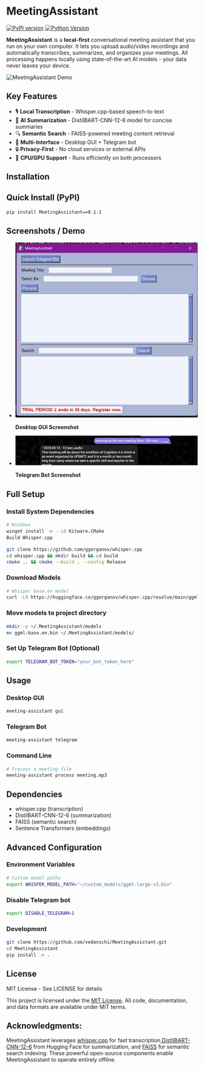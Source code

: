 # MeetingAssistant

[![PyPI version](https://img.shields.io/pypi/v/MeetingAssistant.svg)](https://pypi.org/project/MeetingAssistant/)
[![Python Version](https://img.shields.io/pypi/pyversions/MeetingAssistant)](https://pypi.org/project/MeetingAssistant/)

**MeetingAssistant** is a **local-first** conversational meeting assistant that you run on your own computer. It lets you upload audio/video recordings and automatically transcribes, summarizes, and organizes your meetings. All processing happens locally using state-of-the-art AI models - your data never leaves your device.

![MeetingAssistant Demo](images/demo.gif)

## Key Features

- 🎙️ **Local Transcription** - Whisper.cpp-based speech-to-text
- 📝 **AI Summarization** - DistilBART-CNN-12-6 model for concise summaries
- 🔍 **Semantic Search** - FAISS-powered meeting content retrieval
- 🤖 **Multi-Interface** - Desktop GUI + Telegram bot
- 🔒 **Privacy-First** - No cloud services or external APIs
- 🚀 **CPU/GPU Support** - Runs efficiently on both processors

## Installation

## Quick Install (PyPI)
```bash
pip install MeetingAssistant==0.1.1
```

## Screenshots / Demo

<p align="center">

* ![MeetingAssistant Desktop GUI screenshot](https://github.com/vedanschi/MeetingAssistant/blob/master/img/launchbot.jpeg)

  **Desktop GUI Screenshot**

  
* ![MeetingAssistant Telegram bot screenshot](https://github.com/vedanschi/MeetingAssistant/blob/master/img/telegrambot.jpeg)

  **Telegram Bot Screenshot**
</p>  

## Full Setup
### Install System Dependencies

```bash
# Windows
winget install -e --id Kitware.CMake
Build Whisper.cpp
```

```bash
git clone https://github.com/ggerganov/whisper.cpp
cd whisper.cpp && mkdir build && cd build
cmake .. && cmake --build . --config Release
```

### Download Models

```bash
# Whisper base.en model
curl -LO https://huggingface.co/ggerganov/whisper.cpp/resolve/main/ggml-base.en.bin
```

### Move models to project directory
```bash
mkdir -p ~/.MeetingAssistant/models
mv ggml-base.en.bin ~/.MeetingAssistant/models/
```

### Set Up Telegram Bot (Optional)

```bash
export TELEGRAM_BOT_TOKEN="your_bot_token_here"
```

## Usage
### Desktop GUI
```bash
meeting-assistant gui
```

### Telegram Bot
```bash
meeting-assistant telegram
```


### Command Line
```bash
# Process a meeting file
meeting-assistant process meeting.mp3
```

## Dependencies
- whisper.cpp (transcription)
- DistilBART-CNN-12-6 (summarization)
- FAISS (semantic search)
- Sentence Transformers (embeddings)

## Advanced Configuration

### Environment Variables
```bash
# Custom model paths
export WHISPER_MODEL_PATH="~/custom_models/ggml-large-v3.bin"
```

### Disable Telegram bot
```bash
export DISABLE_TELEGRAM=1
```

### Development
```bash
git clone https://github.com/vedanschi/MeetingAssistant.git
cd MeetingAssistant
pip install -e .
```

## License
MIT License - See LICENSE for details

This project is licensed under the [MIT License](LICENSE). All code, documentation, and data formats are available under MIT terms.

## Acknowledgments:
MeetingAssistant leverages [whisper.cpp](https://github.com/ggerganov/whisper.cpp) for fast transcription,[DistilBART-CNN-12-6](https://huggingface.co/sshleifer/distilbart-cnn-12-6) from Hugging Face for summarization, and [FAISS](https://github.com/facebookresearch/faiss) for semantic search indexing. These powerful open-source components enable MeetingAssistant to operate entirely offline.
